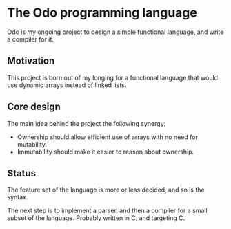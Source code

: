 # The Odo programming language

Odo is my ongoing project to design a simple functional language, and write a
compiler for it.


## Motivation

This project is born out of my longing for a functional language that would use
dynamic arrays instead of linked lists.


## Core design

The main idea behind the project the following synergy:

- Ownership should allow efficient use of arrays with no need for mutability.
- Immutability should make it easier to reason about ownership.

## Status

The feature set of the language is more or less decided, and so is the syntax.

The next step is to implement a parser, and then a compiler for a small subset
of the language. Probably written in C, and targeting C.

